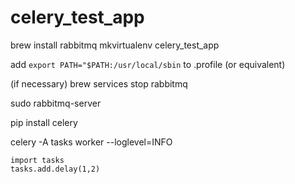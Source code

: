 # celery_test_app
brew install rabbitmq
mkvirtualenv celery_test_app

add `export PATH="$PATH:/usr/local/sbin` to .profile (or equivalent)

(if necessary)
brew services stop rabbitmq

sudo rabbitmq-server

pip install celery

celery -A tasks worker --loglevel=INFO

```
import tasks
tasks.add.delay(1,2)
```
